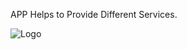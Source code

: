 APP Helps to Provide Different Services.

![Logo]([https://github.com/username/repo/blob/branch/images/logo.png?raw=true](https://github.com/VivekPatil-2006/Service-APP/blob/main/User_1.png))
